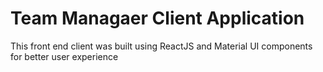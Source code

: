 # Team Managaer Client Application

This front end client was built using ReactJS and Material UI components for better user experience

##
